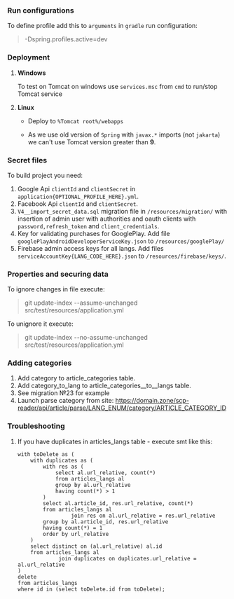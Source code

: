 ### Run configurations

To define profile add this to `arguments` in `gradle` run configuration:

>-Dspring.profiles.active=dev

### Deployment 

1. **Windows**
 
    To test on Tomcat on windows use `services.msc` from `cmd` to run/stop Tomcat service

2. **Linux**

     - Deploy to `%Tomcat root%/webapps`

     - As we use old version of `Spring` with `javax.*` imports (not `jakarta`) we can't use Tomcat version greater than **9**.

### Secret files

To build project you need: 

1. Google Api `clientId` and `clientSecret` in `application{OPTIONAL_PROFILE_HERE}.yml`.
2. Facebook Api `clientId` and `clientSecret`.
3. `V4__import_secret_data.sql` migration file in `/resources/migration/` with insertion of admin user with authorities and oauth clients with `password,refresh_token` and `client_credentials`.  
4. Key for validating purchases for GooglePlay. Add file `googlePlayAndroidDeveloperServiceKey.json` to `/resources/googlePlay/`
5. Firebase admin access keys for all langs. Add files `serviceAccountKey{LANG_CODE_HERE}.json` to `/resources/firebase/keys/`.

### Properties and securing data

To ignore changes in file execute: 

>git update-index --assume-unchanged src/test/resources/application.yml

To unignore it execute:

>git update-index --no-assume-unchanged src/test/resources/application.yml

### Adding categories

1. Add category to article_categories table.
2. Add category_to_lang to article_categories__to__langs table.
3. See migration №23 for example
4. Launch parse category from site: https://domain.zone/scp-reader/api/article/parse/LANG_ENUM/category/ARTICLE_CATEGORY_ID

### Troubleshooting

1. If you have duplicates in articles_langs table - execute smt like this: 

    ```postgresql
    with toDelete as (
        with duplicates as (
            with res as (
                select al.url_relative, count(*)
                from articles_langs al
                group by al.url_relative
                having count(*) > 1
            )
            select al.article_id, res.url_relative, count(*)
            from articles_langs al
                     join res on al.url_relative = res.url_relative
            group by al.article_id, res.url_relative
            having count(*) = 1
            order by url_relative
        )
        select distinct on (al.url_relative) al.id
        from articles_langs al
                 join duplicates on duplicates.url_relative = al.url_relative
    )
    delete
    from articles_langs
    where id in (select toDelete.id from toDelete);
    ```